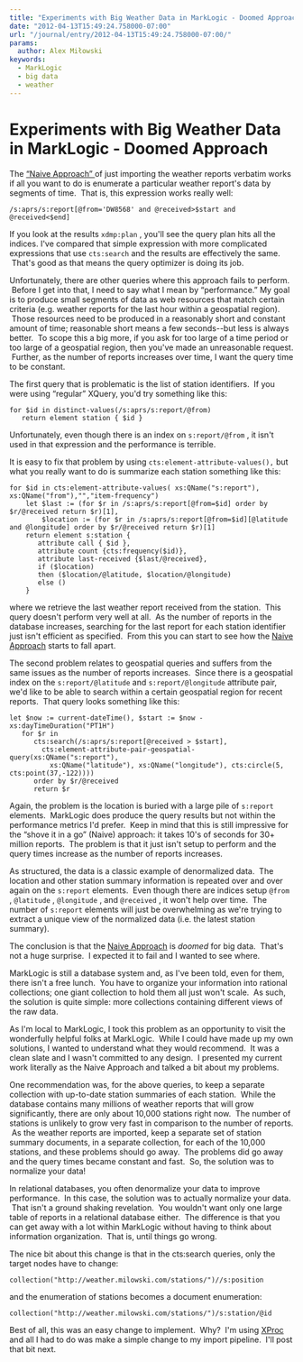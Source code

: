 ```yaml
---
title: "Experiments with Big Weather Data in MarkLogic - Doomed Approach"
date: "2012-04-13T15:49:24.758000-07:00"
url: "/journal/entry/2012-04-13T15:49:24.758000-07:00/"
params:
  author: Alex Miłowski
keywords:
  - MarkLogic
  - big data
  - weather
---
```



# Experiments with Big Weather Data in MarkLogic - Doomed Approach

The [ “Naive Approach” ](http://www.milowski.com/journal/entry/2012-04-11T11:08:29.62-07:00/) of just importing the weather reports verbatim works if all you want to do is enumerate a particular weather report's data by segments of time.  That is, this expression works really well:

```
/s:aprs/s:report[@from='DW8568' and @received>$start and @received<$end]
```
If you look at the results `xdmp:plan` , you'll see the query plan hits all the indices.  I've compared that simple expression with more complicated expressions that use `cts:search` and the results are effectively the same.  That's good as that means the query optimizer is doing its job.

Unfortunately, there are other queries where this approach fails to perform.  Before I get into that, I need to say what I mean by  “performance.” My goal is to produce small segments of data as web resources that match certain criteria (e.g. weather reports for the last hour within a geospatial region).  Those resources need to be produced in a reasonably short and constant amount of time; reasonable short means a few seconds--but less is always better.  To scope this a big more, if you ask for too large of a time period or too large of a geospatial region, then you've made an unreasonable request.  Further, as the number of reports increases over time, I want the query time to be constant.

The first query that is problematic is the list of station identifiers.  If you were using  “regular” XQuery, you'd try something like this:

```
for $id in distinct-values(/s:aprs/s:report/@from)
   return element station { $id }
```
Unfortunately, even though there is an index on `s:report/@from` , it isn't used in that expression and the performance is terrible.

It is easy to fix that problem by using `cts:element-attribute-values(),` but what you really want to do is summarize each station something like this:

```
for $id in cts:element-attribute-values( xs:QName("s:report"), xs:QName("from"),"","item-frequency")
    let $last := (for $r in /s:aprs/s:report[@from=$id] order by $r/@received return $r)[1],
        $location := (for $r in /s:aprs/s:report[@from=$id][@latitude and @longitude] order by $r/@received return $r)[1]
    return element s:station {
       attribute call { $id },
       attribute count {cts:frequency($id)},
       attribute last-received {$last/@received},
       if ($location)
       then ($location/@latitude, $location/@longitude)
       else ()
    }

```
where we retrieve the last weather report received from the station.  This query doesn't perform very well at all.  As the number of reports in the database increases, searching for the last report for each station identifier just isn't efficient as specified.  From this you can start to see how the [Naive Approach](http://www.milowski.com/journal/entry/2012-04-11T11:08:29.62-07:00/) starts to fall apart.

The second problem relates to geospatial queries and suffers from the same issues as the number of reports increases.  Since there is a geospatial index on the `s:report/@latitude` and `s:report/@longitude` attribute pair, we'd like to be able to search within a certain geospatial region for recent reports.  That query looks something like this:

```
let $now := current-dateTime(), $start := $now - xs:dayTimeDuration("PT1H")
   for $r in
      cts:search(/s:aprs/s:report[@received > $start],
        cts:element-attribute-pair-geospatial-query(xs:QName("s:report"),
          xs:QName("latitude"), xs:QName("longitude"), cts:circle(5, cts:point(37,-122))))
      order by $r/@received
      return $r
```
Again, the problem is the location is buried with a large pile of `s:report` elements.  MarkLogic does produce the query results but not within the performance metrics I'd prefer.  Keep in mind that this is still impressive for the  “shove it in a go” (Naive) approach: it takes 10's of seconds for 30+ million reports.  The problem is that it just isn't setup to perform and the query times increase as the number of reports increases.

As structured, the data is a classic example of denormalized data.  The location and other station summary information is repeated over and over again on the `s:report` elements.  Even though there are indices setup `@from` , `@latitude` , `@longitude` , and `@received` , it won't help over time.  The number of `s:report` elements will just be overwhelming as we're trying to extract a unique view of the normalized data (i.e. the latest station summary).

The conclusion is that the [Naive Approach](http://www.milowski.com/journal/entry/2012-04-11T11:08:29.62-07:00/) is *doomed* for big data.  That's not a huge surprise.  I expected it to fail and I wanted to see where.

MarkLogic is still a database system and, as I've been told, even for them, there isn't a free lunch.  You have to organize your information into rational collections; one giant collection to hold them all just won't scale.  As such, the solution is quite simple: more collections containing different views of the raw data.

As I'm local to MarkLogic, I took this problem as an opportunity to visit the wonderfully helpful folks at MarkLogic.  While I could have made up my own solutions, I wanted to understand what they would recommend.  It was a clean slate and I wasn't committed to any design.  I presented my current work literally as the Naive Approach and talked a bit about my problems.

One recommendation was, for the above queries, to keep a separate collection with up-to-date station summaries of each station.  While the database contains many millions of weather reports that will grow significantly, there are only about 10,000 stations right now.  The number of stations is unlikely to grow very fast in comparison to the number of reports.  As the weather reports are imported, keep a separate set of station summary documents, in a separate collection, for each of the 10,000 stations, and these problems should go away.  The problems did go away and the query times became constant and fast.  So, the solution was to normalize your data!

In relational databases, you often denormalize your data to improve performance.  In this case, the solution was to actually normalize your data.  That isn't a ground shaking revelation.  You wouldn't want only one large table of reports in a relational database either.  The difference is that you can get away with a lot within MarkLogic without having to think about information organization.  That is, until things go wrong.

The nice bit about this change is that in the cts:search queries, only the target nodes have to change:

```
collection("http://weather.milowski.com/stations/")//s:position
```
and the enumeration of stations becomes a document enumeration:

```
collection("http://weather.milowski.com/stations/")/s:station/@id

```
Best of all, this was an easy change to implement.  Why?  I'm using [XProc](http://www.w3.org/TR/xproc) and all I had to do was make a simple change to my import pipeline.  I'll post that bit next.

